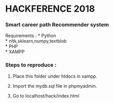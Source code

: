 # HACKFERENCE 2018

### Smart career path Recommender system


Requirements :
	* Python <br>
	* nltk,sklearn,numpy,textblob <br>
	* PHP <br>
	* XAMPP <br>
	

### Steps to reproduce : 

1) Place this folder under htdocs in xampp.

2) Import the mydb.sql file in phpmyadmin.

3) Go to localhost/hack/index.html